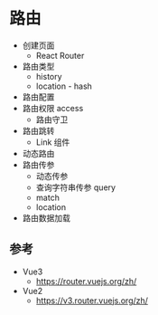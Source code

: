 # 路由

- 创建页面
  - React Router
- 路由类型
  - history
  - location - hash
- 路由配置
- 路由权限 access
  - 路由守卫
- 路由跳转
  - Link 组件
- 动态路由
- 路由传参
  - 动态传参
  - 查询字符串传参 query
  - match
  - location
- 路由数据加载

## 参考

- Vue3
  - https://router.vuejs.org/zh/
- Vue2
  - https://v3.router.vuejs.org/zh/
